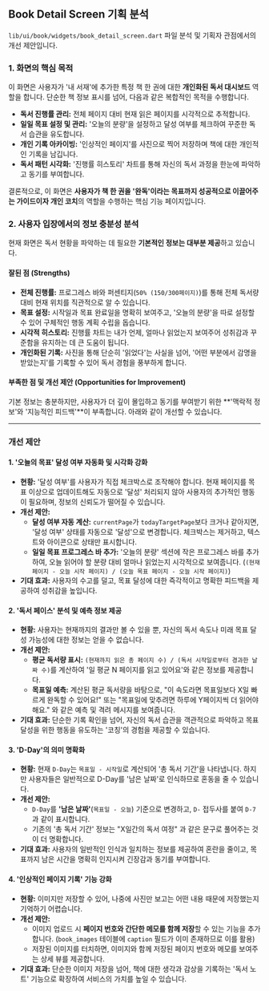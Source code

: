 ## Book Detail Screen 기획 분석

`lib/ui/book/widgets/book_detail_screen.dart` 파일 분석 및 기획자 관점에서의 개선 제안입니다.

### 1. 화면의 핵심 목적

이 화면은 사용자가 '내 서재'에 추가한 특정 책 한 권에 대한 **개인화된 독서 대시보드** 역할을 합니다. 단순한 책 정보 표시를 넘어, 다음과 같은 복합적인 목적을 수행합니다.

-   **독서 진행률 관리:** 전체 페이지 대비 현재 읽은 페이지를 시각적으로 추적합니다.
-   **일일 목표 설정 및 관리:** '오늘의 분량'을 설정하고 달성 여부를 체크하여 꾸준한 독서 습관을 유도합니다.
-   **개인 기록 아카이빙:** '인상적인 페이지'를 사진으로 찍어 저장하며 책에 대한 개인적인 기록을 남깁니다.
-   **독서 패턴 시각화:** '진행률 히스토리' 차트를 통해 자신의 독서 과정을 한눈에 파악하고 동기를 부여합니다.

결론적으로, 이 화면은 **사용자가 책 한 권을 '완독'이라는 목표까지 성공적으로 이끌어주는 가이드이자 개인 코치**의 역할을 수행하는 핵심 기능 페이지입니다.

### 2. 사용자 입장에서의 정보 충분성 분석

현재 화면은 독서 현황을 파악하는 데 필요한 **기본적인 정보는 대부분 제공**하고 있습니다.

#### **잘된 점 (Strengths)**

*   **전체 진행률:** 프로그레스 바와 퍼센티지(`50% (150/300페이지)`)를 통해 전체 독서량 대비 현재 위치를 직관적으로 알 수 있습니다.
*   **목표 설정:** 시작일과 목표 완료일을 명확히 보여주고, '오늘의 분량'을 따로 설정할 수 있어 구체적인 행동 계획 수립을 돕습니다.
*   **시각적 히스토리:** 진행률 차트는 내가 언제, 얼마나 읽었는지 보여주어 성취감과 꾸준함을 유지하는 데 큰 도움이 됩니다.
*   **개인화된 기록:** 사진을 통해 단순히 '읽었다'는 사실을 넘어, '어떤 부분에서 감명을 받았는지'를 기록할 수 있어 독서 경험을 풍부하게 합니다.

#### **부족한 점 및 개선 제안 (Opportunities for Improvement)**

기본 정보는 충분하지만, 사용자가 더 깊이 몰입하고 동기를 부여받기 위한 **'맥락적 정보'와 '지능적인 피드백'**이 부족합니다. 아래와 같이 개선할 수 있습니다.

---

### **개선 제안**

#### **1. '오늘의 목표' 달성 여부 자동화 및 시각화 강화**

*   **현황:** '달성 여부'를 사용자가 직접 체크박스로 조작해야 합니다. 현재 페이지를 목표 이상으로 업데이트해도 자동으로 '달성' 처리되지 않아 사용자의 추가적인 행동이 필요하며, 정보의 신뢰도가 떨어질 수 있습니다.
*   **개선 제안:**
    *   **달성 여부 자동 계산:** `currentPage`가 `todayTargetPage`보다 크거나 같아지면, '달성 여부' 상태를 자동으로 '달성'으로 변경합니다. 체크박스는 제거하고, 텍스트와 아이콘으로 상태만 표시합니다.
    *   **일일 목표 프로그레스 바 추가:** '오늘의 분량' 섹션에 작은 프로그레스 바를 추가하여, 오늘 읽어야 할 분량 대비 얼마나 읽었는지 시각적으로 보여줍니다. (`(현재 페이지 - 오늘 시작 페이지) / (오늘 목표 페이지 - 오늘 시작 페이지)`)
*   **기대 효과:** 사용자의 수고를 덜고, 목표 달성에 대한 즉각적이고 명확한 피드백을 제공하여 성취감을 높입니다.

#### **2. '독서 페이스' 분석 및 예측 정보 제공**

*   **현황:** 사용자는 현재까지의 결과만 볼 수 있을 뿐, 자신의 독서 속도나 미래 목표 달성 가능성에 대한 정보는 얻을 수 없습니다.
*   **개선 제안:**
    *   **평균 독서량 표시:** `(현재까지 읽은 총 페이지 수) / (독서 시작일로부터 경과한 날짜 수)`를 계산하여 '일 평균 N 페이지를 읽고 있어요'와 같은 정보를 제공합니다.
    *   **목표일 예측:** 계산된 평균 독서량을 바탕으로, "이 속도라면 목표일보다 X일 빠르게 완독할 수 있어요!" 또는 "목표일에 맞추려면 하루에 Y페이지씩 더 읽어야 해요." 와 같은 예측 및 격려 메시지를 보여줍니다.
*   **기대 효과:** 단순한 기록 확인을 넘어, 자신의 독서 습관을 객관적으로 파악하고 목표 달성을 위한 행동을 유도하는 '코칭'의 경험을 제공할 수 있습니다.

#### **3. 'D-Day'의 의미 명확화**

*   **현황:** 현재 `D-Day`는 `목표일 - 시작일`로 계산되어 '총 독서 기간'을 나타냅니다. 하지만 사용자들은 일반적으로 D-Day를 '남은 날짜'로 인식하므로 혼동을 줄 수 있습니다.
*   **개선 제안:**
    *   `D-Day`를 **'남은 날짜'**(`목표일 - 오늘`) 기준으로 변경하고, `D-` 접두사를 붙여 `D-7`과 같이 표시합니다.
    *   기존의 '총 독서 기간' 정보는 "X일간의 독서 여정" 과 같은 문구로 풀어주는 것이 더 명확합니다.
*   **기대 효과:** 사용자의 일반적인 인식과 일치하는 정보를 제공하여 혼란을 줄이고, 목표까지 남은 시간을 명확히 인지시켜 긴장감과 동기를 부여합니다.

#### **4. '인상적인 페이지 기록' 기능 강화**

*   **현황:** 이미지만 저장할 수 있어, 나중에 사진만 보고는 어떤 내용 때문에 저장했는지 기억하기 어렵습니다.
*   **개선 제안:**
    *   이미지 업로드 시 **페이지 번호와 간단한 메모를 함께 저장**할 수 있는 기능을 추가합니다. (`book_images` 테이블에 `caption` 필드가 이미 존재하므로 이를 활용)
    *   저장된 이미지를 터치하면, 이미지와 함께 저장된 페이지 번호와 메모를 보여주는 상세 뷰를 제공합니다.
*   **기대 효과:** 단순한 이미지 저장을 넘어, 책에 대한 생각과 감상을 기록하는 '독서 노트' 기능으로 확장하여 서비스의 가치를 높일 수 있습니다.